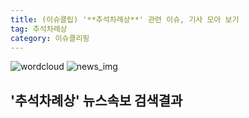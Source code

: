 ```yaml
---
title: (이슈클립) '**추석차례상**' 관련 이슈, 기사 모아 보기
tag: 추석차례상
category: 이슈클리핑
---
```

![wordcloud](https://s3.ap-northeast-2.amazonaws.com/lyrics101-wordcloud/2018-09-24-1537746048.png)
![news_img](https://user-images.githubusercontent.com/42597476/44507050-1206f400-a6e4-11e8-8d98-7ffbfebb353f.png)
## **'**추석차례상**'** 뉴스속보 검색결과

